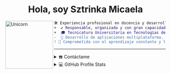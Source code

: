 <h1 align="center"><b>Hola, soy Sztrinka Micaela</b></h1>

<img align="left" width=150px alt="Unicorn" src="https://media1.giphy.com/media/v1.Y2lkPTc5MGI3NjExYnZheDg5MHlxcWRqMWpsd3MyYzh0czNlamc1MW9vcTZ0b25uNjgwaCZlcD12MV9pbnRlcm5hbF9naWZfYnlfaWQmY3Q9cw/Rqp7yGOvZd6qmusC7a/giphy.gif"/>

```diff
🛠️ Experiencia profesional en docencia y desarrollo de software.
+  ✔️ Responsable, organizada y con gran capacidad de aprendizaje autónomo.
+  🎓 Tecnicatura Universitaria en Tecnologías de la Información UTN (en curso).
-  🚀 Desarrollo de aplicaciones multiplataforma.
! 📘 Comprometida con el aprendizaje constante y la mejora continua.
```
-----
<details>
  <summary>☎️ Contáctame</summary>
<div>
  <samp>
    <p align="center">
      <br/>
      <a href="https://www.linkedin.com/in/micaela-daiana-quiroga-sztrinka-a13b83292/" target="blank"><img align="center"
         src="https://img.shields.io/badge/linkedin-%231DA1F2.svg?style=for-the-badge&logo=linkedin&logoColor=white"
         alt="azzar" height="30"/></a>
      <a href="mailto:micaa.sztrinka@gmail.com" target="blank"><img align="center"
         src="https://img.shields.io/badge/gmail-EA4335.svg?style=for-the-badge&logo=gmail&logoColor=white"
         alt="azzar" height="30"/></a>
    </p>
  <p align="center">
      <a href="https://wa.me/+5493425789416" target="blank"><img align="center"
         src="https://img.shields.io/badge/whatsapp-4B7F1.svg?style=for-the-badge&logo=whatsapp&logoColor=white"
         alt="azzar" height="30"/></a>
      <br>
    </p>
  </samp>
</div>
</details>

<details> 
  <summary>💻 GitHub Profile Stats</summary>
  <div>
  <samp>
    <h2 align="center"> Github stats </h2>
      <br/>
    <details open>
  <summary><h3>Languages</h3></summary>
            <p align="center">
        <a href="https://github.com/Sztrinka/">
          <img src="https://github-readme-stats.vercel.app/api/top-langs/?username=Sztrinka&langs_count=6&theme=gruvbox&layout=compact&hide_border=true"
          alt="Sztrinka :: overall Top Langs " /></a>
      </p>
        <p align="center">
          <a href="https://github.com/Sztrinka/">
          <img width="45%" src="https://github-profile-summary-cards.vercel.app/api/cards/repos-per-language?username=Sztrinka&theme=gruvbox&layout=compact&hide_border=true"
          alt="Sztrinka :: Top Langs by repo" />
          <img width="45%" src="https://github-profile-summary-cards.vercel.app/api/cards/most-commit-language?username=Sztrinka&theme=gruvbox&layout=compact&hide_border=true"
          alt="Sztrinka :: Top Langs by commit" />
          </a>
        </p>
</details>
    <details open>
  <summary><h3>stasistic</h3></summary>
        <p align="center">
          <a href="https://github.com/Sztrinka/">
          <img width="49.5%" src="https://github-readme-stats.vercel.app/api?username=Sztrinka&show_icons=true&theme=gruvbox&hide_border=true" />
          <img width="49.5%" src="https://github-readme-streak-stats.herokuapp.com/?user=Sztrinka&theme=gruvbox&hide_border=true" />
          </a>
       </p>
     <br>
     </samp>
  </div>    
</details>

